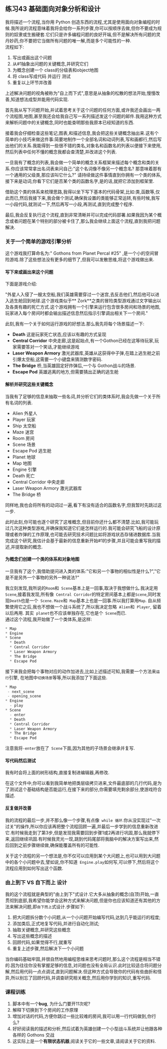 ## 练习43 基础面向对象分析和设计
我将描述一个流程,当你用 Python 创造东西的流程,尤其是使用面向对象编程的时候.我所说的流程意味着我将会给你一系列步骤,你可以按顺序去做,但你不要成为规则的奴隶或生搬硬套.它们只是许多编程问题的良好开端,但不是解决所有问题的灵丹妙药,你不要把它当做所有问题的唯一解,而是多个可能性的一种.  
流程如下:
1. 写出或画出这个问题
2. 从#1抽象出问题的关键概念,并研究它们
3. 为概念创建一个 class的分级表和object地图
4. 将 class写成代码 并运行 测试
5. 重复以上环节并改善

上述解决问题的视角被称为"自上而下式",意思是从抽象的松散的想法开始,慢慢改善,知道想法成型并能用代码实现.  

首先我从写下问题开始,并试着思考关于这个问题的任何方面,或许我还会画出一两个流程图,地图,甚至我还会给我自己写一系列描述发这个问题的邮件.我用这种方式来解析问题中的关键概念,同时也能查明那些我原本已经知道的东西.

接着我会仔细检查这些笔记,图表,和描述信息,我会把这些关键概念抽出来.这有个简单的小技巧来做这件事:简要地制作一个全部名词和动词列表,写和画都行,然后写出他们的关系.我能得到一些很不错的类名,对象名和函数名的列表以便接下来使用,然后列表中任何不懂的概念我都会查清楚,并改进这个列表.  

一旦我有了概念的列表,我会做一个简单的概念关系框架来描述每个概念和类的关系.你应该常常拿出名词表来问自己:"这个名词像不像另一个概念名? 那意味着那有一个通用的父级类,那应该叫它什么?" 请持续做这件事情直到你拥有一个类的体系,接下来是动词,你看下它们是否某个类的函数名字,是的话,就把它添加到框架里.  

借助这个类的体系来梳理思路,我得以坐下写下基本的代码骨架,比如:类,函数等,仅此而已,然后我接下来,我会做个测试,确保我设置的类能够正常运转,有些时候,我写一小段代码,就测试一下,然后再写一小段,再测试,直到完成整个程序.

最后,我会反复执行这个流程,直到非常清晰并可以完成代码部署.如果我因为某个概念或者问题在某个特别的部分被卡住了,那么我会继续上面这个流程,直到我把问题解决.  

### 关于一个简单的游戏引擎分析
这个游戏我打算命名为:" Gothons from Planet Percal #25" ,是一个小的空间冒险游戏.除了这些想法没有更多的细节了,但我可以发散思维,将这个游戏做出来.

#### 写下来或画出来这个问题
下面是游戏介绍:  

"外星人入侵了一艘太空船,我们英雄需要穿过一个迷宫,去反击他们,然后他可以进入逃生舱回到地球.这个游戏类似于** Zork**之类的冒险类型游戏通过文字输出以及各类有趣的死亡方式.这个游戏拥有一个引擎来运行包含很多房间和场景的地图,玩家进入每个房间时都会输出描述信息然后指示引擎调出相关下一个房间."  

此刻,我有一个关于如何运行游戏的好想法.那么我先将每个场景描述一下:  
* **Death** 这是玩家死亡状态,应该以有趣的方式呈现
* **Central Corridor** 中央走廊,这是起始点,有一个Gothon已经在这等待玩家,玩家需要答对一个笑话,才能继续游戏
* **Laser Weapon Armory** 激光武器库,英雄从这获得中子弹,在踏上逃生舱之前引爆太空船,这需要一个小键盘来猜测数字密码.  
* **The Bridge** 桥,当英雄固定好炸弹后,一个与 Gothon战斗的场景.
* **Escape Pod** 英雄逃离的地方,但需要猜出正确的逃生舱

#### 解析并研究这些关键概念
当我有了足够的信息来抽取一些名词,并分析它们的类体系时,我会先做一个关于所有名词的列表.
* Alien  外星人
* Player 玩家
* Ship 太空船
* Maze 迷宫
* Room 房间
* Scene 场景
* Escape Pod 逃生舱
* Planet 地球
* Map 地图
* Engine 引擎
* Death 死亡
* Central Corridor 中央走廊
* Laser Weapon Armory  激光武器库
* The Bridge 桥

同样地,我也会将所有的动词过一遍,看下有没有适合的函数名字,但我暂时先跳过这一步.  

此时此刻,你可能也逐个研究了这堆概念,但目前你还什么都不清楚.比如,我可能玩过几次这种类型游戏,并确保我知道它们是怎样运行的.我可能会研究飞船的设计原理或者炸弹的工作原理,也可能去研究技术问题比如将游戏状态存储进数据库.当我完成这个研究,我估计会基于最新的信息重新开始#1的步骤,并且可能会重写我的描述,并提取新的概念.  

#### 为概念们创建一个类的体系和对象地图
一旦我有了这个,我借助提问进入类的体系:"它和另一个事物的相似性是什么?","它是不是另外一个事物的另外一种说法?"  

我立刻发现,我所说的`Room`和` Scene`基本上是一回事,取决于我想做什么.我决定用` Scene`,接着我发现,所有像` Central Corridor`的特定房间基本上都是`Scene`,同时发现`Death`也是一个` Scene`. `Maze`和` Map`基本上也是一回事.所以我打算用`Map`. 自从频繁使用它之后,我也不想做一个战斗系统了,所以我决定忽略` Alien`和` Player`, 留着以后再用. 其实` planet`也不应该单独存在,它也是个` Scene`而已.  
通过这个流程,我开始做了一个类体系,是这样:
```py
* Map
* Engine
* Scene
  * Death
  * Central Corridor
  * Laser Weapon Armory
  * The Bridge
  * Escape Pod
```
接下来我会把每个事物对应的动作加进去,比如上述描述可知,我需要一个方法来`运行`引擎, 在地图中`切换场景`等等,所以我添加了下面这些.  
```py
* Map
 - next_scene
 - opening_scene
* Engine
  - play
* Scene
  - enter
  * Death
  * Central Corridor
  * Laser Weapon Armory
  * The Bridge
  * Escape Pod
```
注意我将`-enter`放在了` Scene`下面,因为其他的子场景会继承并复写.  

#### 写代码然后测试
我有时会将上面的树形结构,直接复制进编辑器,再修改.

在这个文件中,你可以看到我简单地把类层级拷贝进来,文件最底部的几行代码,是为了测试这个基础结构是否能运行,在接下来的部分,你需要填充剩余部分,使游戏符合描述.  
#### 反复做并改善
我的流程的最后一步,并不那么像一个步骤,有点像` while 循环`.你从没实现过"一次过关"的操作,所以你应该再把整个流程回顾一遍,并最后一步学到的信息重新改进它.有时候我走到了第3步,但是发现我需要回到步骤1或2再进行巩固,那么我就停下来,返回继续巩固.有时候我灵光一现,跳到代码尾部将我脑中的解决方案写出来,然后回到之前步骤继续做,确保能覆盖所有的可能性.  

关于这个流程的另一个想法是,你不仅可以应用到某个大问题上,也可以用到大问题中的各个小问题中去,譬如说,你不知道` Engine.play`如何写,可以停下,然后将这个流程应用到如何写出这个函数.

### 由上到下 VS 自下而上 设计
我的这个流程就是典型的"由上到下"式设计.它大多从抽象的概念(自顶)开始,一直贯彻到底部,我希望你能学会这种方式来解决问题,但是你也应该知道还有其他的方法来解决问题,即`自下而上`式设计.步骤如下:
1. 把大问题拆分数个小问题,从一个小问题开始编写代码,达到几乎能运行的程度;
2. 添加类后,正式地复写代码,并进行自动化测试;
3. 抽取关键概念,并研究这些概念
4. 写出这些概念的描述
5. 回顾代码,如果觉得不行,就重写
6. 重复上述步骤,然后解决下一个小问题

当你编码基础牢固,并很自然地用编程思维来思考问题时,那么这个流程是相当不错的.因为往往你没有掌握足够的信息,对问题也没有全局认识.此时比较适合将问题分解,然后用代码一点点调试,直到问题解决.但这种方式会导致你的代码有些曲折和怪异,所以别忘了回顾代码,并调查研究相关概念,然后用你学到的知识,重写代码.

### 课程训练
1. 脚本中有一个**bug**, 为什么门要开11次呢?
2. 解释下切换到下个房间的工作原理
3. 增加对话的代码,方便你跳过一些比较难的房间,我可以用一行代码做到,你行么?
4. 好好阅读我的描述和分析,然后试着为英雄创建一个小型战斗系统并让他跟各种各样的 Gothons 交战
5. 这实际上是一个**有限状态机器**,阅读关于它的一些文章,请阅读关于它的资料.
